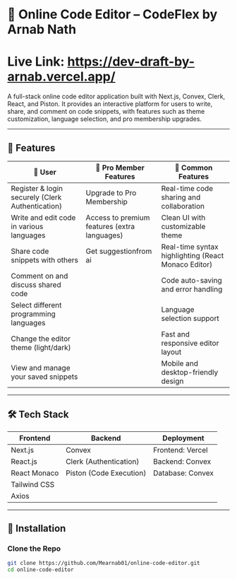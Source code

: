 # 📝 Online Code Editor – CodeFlex by Arnab Nath
# Live Link: https://dev-draft-by-arnab.vercel.app/

A full-stack online code editor application built with Next.js, Convex, Clerk, React, and Piston. It provides an interactive platform for users to write, share, and comment on code snippets, with features such as theme customization, language selection, and pro membership upgrades.

---

## 🚀 Features

| 👤 User                                             | 🔧 Pro Member Features                             | 🔔 Common Features                                      |
|-----------------------------------------------------|---------------------------------------------------|--------------------------------------------------------|
| Register & login securely (Clerk Authentication)   | Upgrade to Pro Membership                         | Real-time code sharing and collaboration               |
| Write and edit code in various languages           | Access to premium features (extra languages) | Clean UI with customizable theme                      |
| Share code snippets with others                    | Get suggestionfrom ai                             | Real-time syntax highlighting (React Monaco Editor)    |
| Comment on and discuss shared code                 |                                                   | Code auto-saving and error handling                    |
| Select different programming languages             |                                                   | Language selection support                              |
| Change the editor theme (light/dark)               |                                                   | Fast and responsive editor layout                      |
| View and manage your saved snippets                |                                                   | Mobile and desktop-friendly design                     |

---

## 🛠️ Tech Stack

| Frontend                   | Backend                       | Deployment             |
|----------------------------|-------------------------------|------------------------|
| Next.js                    | Convex                        | Frontend: Vercel       |
| React.js                   | Clerk (Authentication)        | Backend: Convex        |
| React Monaco               | Piston (Code Execution)       | Database: Convex       |
| Tailwind CSS               |                               |                        |
| Axios                      |                               |                        |

---

## 🔧 Installation

### Clone the Repo

```bash
git clone https://github.com/Mearnab01/online-code-editor.git
cd online-code-editor
